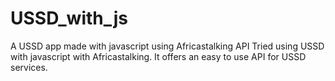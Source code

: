# USSD_with_js
A USSD app made with javascript using Africastalking API
Tried using USSD with javascript with Africastalking. It offers an easy to use API for USSD services.

